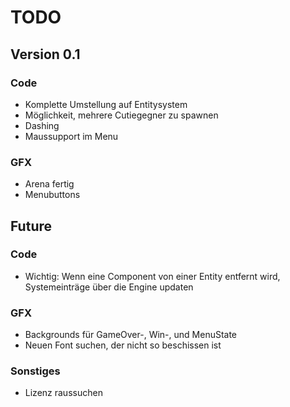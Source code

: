 TODO
====

## Version 0.1

### Code
- Komplette Umstellung auf Entitysystem
- Möglichkeit, mehrere Cutiegegner zu spawnen
- Dashing
- Maussupport im Menu

### GFX
- Arena fertig
- Menubuttons

## Future

### Code
- Wichtig: Wenn eine Component von einer Entity entfernt wird, Systemeinträge über die Engine updaten

### GFX
- Backgrounds für GameOver-, Win-, und MenuState
- Neuen Font suchen, der nicht so beschissen ist

### Sonstiges
- Lizenz raussuchen

